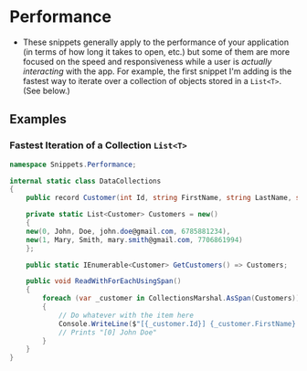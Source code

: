# Performance

- These snippets generally apply to the performance of your application (in terms of how long it takes to open, etc.) but some of them are more focused on the speed and responsiveness while a user is *actually interacting* with the app. For example, the first snippet I'm adding is the fastest way to iterate over a collection of objects stored in a `List<T>`. (See below.)

## Examples

### Fastest Iteration of a Collection `List<T>`
  
```csharp
namespace Snippets.Performance;

internal static class DataCollections
{
	public record Customer(int Id, string FirstName, string LastName, string EmailAddress, int PhoneNumber);

	private static List<Customer> Customers = new()
	{
	new(0, John, Doe, john.doe@gmail.com, 6785881234),
	new(1, Mary, Smith, mary.smith@gmail.com, 7706861994)
	};

	public static IEnumerable<Customer> GetCustomers() => Customers;

	public void ReadWithForEachUsingSpan()
	{
		foreach (var _customer in CollectionsMarshal.AsSpan(Customers))
		{
			// Do whatever with the item here
			Console.WriteLine($"[{_customer.Id}] {_customer.FirstName} {_customer.LastName}");
			// Prints "[0] John Doe"
		}
	}
}
```
